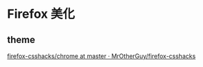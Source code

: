 # Firefox 美化

## theme
[firefox-csshacks/chrome at master · MrOtherGuy/firefox-csshacks](https://github.com/MrOtherGuy/firefox-csshacks/tree/master/chrome)
